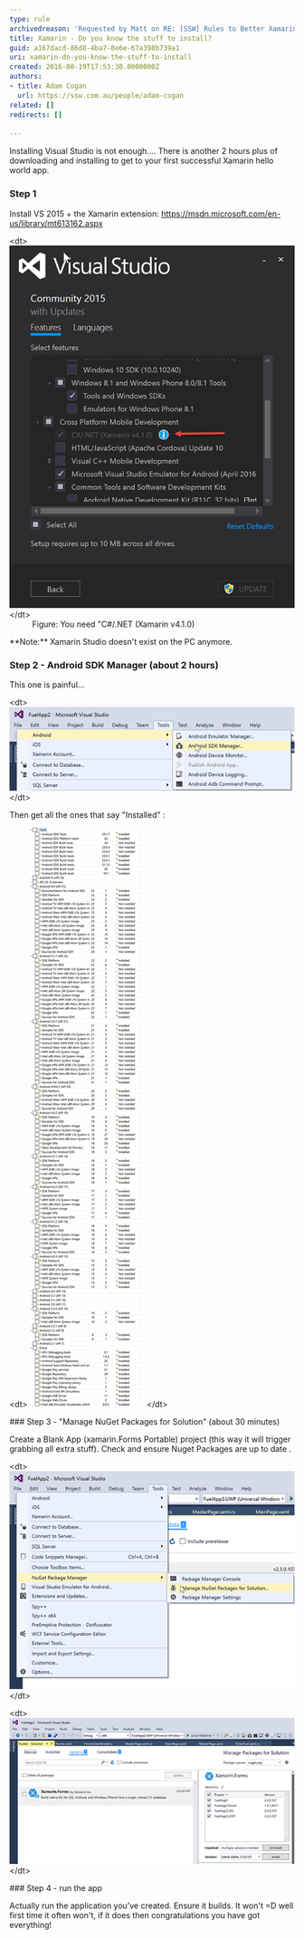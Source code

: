 ```yaml
---
type: rule
archivedreason: 'Requested by Matt on RE: [SSW] Rules to Better Xamarin (mobile)'
title: Xamarin - Do you know the stuff to install?
guid: a167dacd-86d8-4ba7-8e6e-67a398b739a1
uri: xamarin-do-you-know-the-stuff-to-install
created: 2016-08-19T17:53:30.0000000Z
authors:
- title: Adam Cogan
  url: https://ssw.com.au/people/adam-cogan
related: []
redirects: []

---
```


Installing Visual Studio is not enough.... There is another 2 hours plus of downloading and installing to get to your first successful Xamarin hello world app.

<!--endintro-->

### Step 1

Install VS 2015 + the Xamarin extension:  https://msdn.microsoft.com/en-us/library/mt613162.aspx
<dl class="image">&lt;dt&gt; <img src="xamarin-1.png" alt="xamarin-1.png"> &lt;/dt&gt;<dd>Figure: You need "C#/.NET (Xamarin v4.1.0)</dd></dl>
**Note:** Xamarin Studio doesn't exist on the PC anymore.

### Step 2 - Android SDK Manager (about 2 hours)

This one is painful...
<dl class="image">&lt;dt&gt; <img src="xamarin-2.png" alt="xamarin-2.png"> &lt;/dt&gt;</dl>
Then get all the ones that say "Installed" :
<dl class="image">&lt;dt&gt; <img src="xamarin-3.png" alt="xamarin-3.png"> &lt;/dt&gt;</dl>
### Step 3 - "Manage NuGet Packages for Solution" (about 30 minutes)  


Create a Blank App (xamarin.Forms Portable) project (this way it will trigger grabbing all extra stuff).
Check and ensure Nuget Packages are up to date .
<dl class="image">&lt;dt&gt; <img src="xamarin-4.png" alt="xamarin-4.png"> &lt;/dt&gt;</dl><dl class="image">&lt;dt&gt; <img src="xamarin-5.png" alt="xamarin-5.png"> &lt;/dt&gt;</dl>
### Step 4 - run the app


Actually run the application you’ve created. Ensure it builds. It won't =D well first time it often won't, if it does then congratulations you have got everything!
